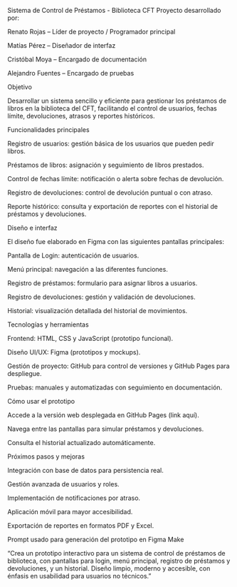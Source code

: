 Sistema de Control de Préstamos - Biblioteca CFT
Proyecto desarrollado por:

Renato Rojas – Líder de proyecto / Programador principal

Matías Pérez – Diseñador de interfaz

Cristóbal Moya – Encargado de documentación

Alejandro Fuentes – Encargado de pruebas

Objetivo

Desarrollar un sistema sencillo y eficiente para gestionar los préstamos de libros en la biblioteca del CFT, facilitando el control de usuarios, fechas límite, devoluciones, atrasos y reportes históricos.

Funcionalidades principales

Registro de usuarios: gestión básica de los usuarios que pueden pedir libros.

Préstamos de libros: asignación y seguimiento de libros prestados.

Control de fechas límite: notificación o alerta sobre fechas de devolución.

Registro de devoluciones: control de devolución puntual o con atraso.

Reporte histórico: consulta y exportación de reportes con el historial de préstamos y devoluciones.

Diseño e interfaz

El diseño fue elaborado en Figma con las siguientes pantallas principales:

Pantalla de Login: autenticación de usuarios.

Menú principal: navegación a las diferentes funciones.

Registro de préstamos: formulario para asignar libros a usuarios.

Registro de devoluciones: gestión y validación de devoluciones.

Historial: visualización detallada del historial de movimientos.

Tecnologías y herramientas

Frontend: HTML, CSS y JavaScript (prototipo funcional).

Diseño UI/UX: Figma (prototipos y mockups).

Gestión de proyecto: GitHub para control de versiones y GitHub Pages para despliegue.

Pruebas: manuales y automatizadas con seguimiento en documentación.

Cómo usar el prototipo

Accede a la versión web desplegada en GitHub Pages (link aquí).

Navega entre las pantallas para simular préstamos y devoluciones.

Consulta el historial actualizado automáticamente.

Próximos pasos y mejoras

Integración con base de datos para persistencia real.

Gestión avanzada de usuarios y roles.

Implementación de notificaciones por atraso.

Aplicación móvil para mayor accesibilidad.

Exportación de reportes en formatos PDF y Excel.

Prompt usado para generación del prototipo en Figma Make

“Crea un prototipo interactivo para un sistema de control de préstamos de biblioteca, con pantallas para login, menú principal, registro de préstamos y devoluciones, y un historial. Diseño limpio, moderno y accesible, con énfasis en usabilidad para usuarios no técnicos.”
